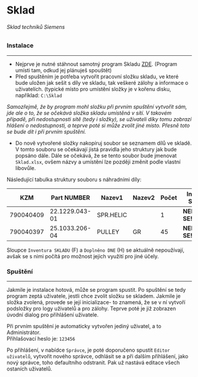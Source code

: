 # Sklad
###### Sklad techniků Siemens



### Instalace
<hr />

- Nejprve je nutné stáhnout samotný program Skladu [ZDE](https://github.com/Fractvival/Sklad/blob/master/!Sklad.xlsm).
   (Program umísti tam, odkud jej plánuješ spouštět)
- Před spuštěním je potřeba vytvořit pracovní složku skladu, ve které bude uložen jak sešit s díly ve skladu, tak veškeré zálohy a informace o uživatelích.
 (typické místo pro umístění složky je v kořenu disku, například: `C:\Sklad`
 
 *Samozřejmě, že by program mohl složku při prvním spuštění vytvořit sám, jde ale o to, že se očekává složka skladu umístěná v sítí. V takovém případě, při nedostupnosti sítě (tedy i složky), se uživateli díky tomu zobrazí hlášení o nedostupnosti, a teprve poté si může zvolit jiné místo. Přesně toto se bude dít i při prvním spuštění.*
 
 - Do nově vytvořené složky nakopíruj soubor se seznamem dílů ve skladě. V tomto souboru se očekávají jistá pravidla jeho struktury jak bude popsáno dále. Dále se očekává, že se tento soubor bude jmenovat `Sklad.xlsx`, ovšem názvy a umístění lze později změnit podle vlastní libovůle.
 
 Následující tabulka struktury souboru s náhradními díly:
 
|      KZM      |  Part NUMBER  |    Nazev1     |    Nazev2     |     Počet     | Inventura SKLADU |   Umístění    | Doplněno DNE  |
| ------------- | ------------- | ------------- | ------------- | ------------- | ---------------- | ------------- | ------------- |
|   790040409   |22.1229.043-01 |   SPR.HELIC   |               |       1       | **NEPOUZIVA SE!**    |      3C1      | **NEPOUZIVA SE**  |
|   790040397   |25.1033.206-04 |     PULLEY    |      GR       |       45      | **NEPOUUIVA SE!**    |      2C17     | **NEPOUZIVA SE**  |
 
Sloupce `Inventura SKLADU` (F) a `Doplněno DNE` (H) se aktuálně nepoužívají, avšak se s nimi počítá pro možnost jejich využití pro jiné účely.

### Spuštění
<hr />

Jakmile je instalace hotová, může se program spustit. Po spuštění se tedy program zeptá uživatele, jestli chce zvolit složku se skladem. Jakmile je složka zvolená, provede se její inicializace- to znamená, že se v ní vytvoří podsložky pro logy uživatelů a pro zálohy. Teprve poté je již zobrazen úvodní dialog pro přihlášení uživatele.

Při prvním spuštění je automaticky vytvořen jediný uživatel, a to Administrátor.<br /> Přihlašovací heslo je: `123456`

Po přihlášení, v nabídce `Správce`, je poté doporučeno spustit `Editor uživatelů`, vytvořit nového správce, odhlásit se a při dalším přihlášení, jako nový správce, toho defaultního odstranit. Pak už nastává editace všech ostaních uživatelů.

